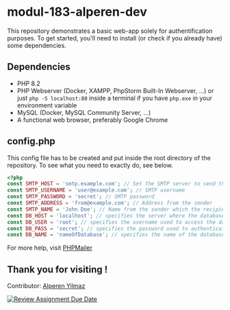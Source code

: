 # modul-183-alperen-dev
This repository demonstrates a basic web-app solely for authentification purposes.
To get started, you'll need to install (or check if you already have) some dependencies.

## Dependencies
- PHP 8.2
- PHP Webserver (Docker, XAMPP, PhpStorm Built-In Webserver, ...) or just `php -S localhost:80` inside a terminal if you have `php.exe` in your environment variable
- MySQL (Docker, MySQL Community Server, ...)
- A functional web browser, preferably Google Chrome

## config.php
This config file has to be created and put inside the root directory of the repository.
To see what you need to exactly do, see below.

```php
<?php
const SMTP_HOST = 'smtp.example.com'; // Set the SMTP server to send through
const SMTP_USERNAME = 'user@example.com'; // SMTP username
const SMTP_PASSWORD = 'secret'; // SMTP password
const SMTP_ADDRESS = 'from@example.com'; // Address from the sender
const SMTP_NAME = 'John Doe'; // Name from the sender which the recipient will see
const DB_HOST = 'localhost'; // specifies the server where the database is hosted
const DB_USER = 'root'; // specifies the username used to access the database
const DB_PASS = 'secret'; // specifies the password used to authenticate the user
const DB_NAME = 'nameOfDatabase'; // specifies the name of the database being accessed
```

For more help, visit [PHPMailer](https://github.com/PHPMailer/PHPMailer)

## Thank you for visiting !
Contributor: [Alperen Yilmaz](https://github.com/alperen-dev)

[![Review Assignment Due Date](https://classroom.github.com/assets/deadline-readme-button-8d59dc4de5201274e310e4c54b9627a8934c3b88527886e3b421487c677d23eb.svg)](https://classroom.github.com/a/dygNXH4X)
